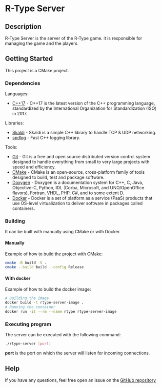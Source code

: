 # R-Type Server

## Description

R-Type Server is the server of the R-Type game. It is responsible for managing the game and the players.

## Getting Started

This project is a CMake project.

### Dependencies

Languages:
* [C++17](https://en.cppreference.com/w/cpp/17) - C++17 is the latest version of the C++ programming language, standardized by the International Organization for Standardization (ISO) in 2017.

Libraries:
* [Skaldi](https://github.com/Fazanwolf/Skaldi) - Skaldi is a simple C++ library to handle TCP & UDP networking.
* [spdlog](https://github.com/gabime/spdlog) - Fast C++ logging library.

Tools:
* [Git](https://git-scm.com/) - Git is a free and open source distributed version control system designed to handle everything from small to very large projects with speed and efficiency.
* [CMake](https://cmake.org/) - CMake is an open-source, cross-platform family of tools designed to build, test and package software.
* [Doxygen](https://www.doxygen.nl/index.html) - Doxygen is a documentation system for C++, C, Java, Objective-C, Python, IDL (Corba, Microsoft, and UNO/OpenOffice flavors), Fortran, VHDL, PHP, C#, and to some extent D.
* [Docker](https://www.docker.com/) - Docker is a set of platform as a service (PaaS) products that use OS-level virtualization to deliver software in packages called containers.

### Building

It can be built with manually using CMake or with Docker.

#### Manually

Example of how to build the project with CMake:

```bash
cmake -B build -S .
cmake --build build --config Release
```

#### With docker

Example of how to build the docker image:

```bash
# Building the image
docker build -t rtype-server-image .
# Running the container
docker run -it --rm --name rtype rtype-server-image
```

### Executing program

The server can be executed with the following command:

```bash
./rtype-server [port]
```

**port** is the port on which the server will listen for incoming connections.

## Help

If you have any questions, feel free open an issue on the [GitHub repository](https://github.com/Fazanwolf/Skaldi/issues)
